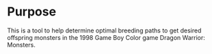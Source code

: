 # Purpose

This is a tool to help determine optimal breeding paths to get desired offspring monsters in the 1998 Game Boy Color game Dragon Warrior: Monsters.
